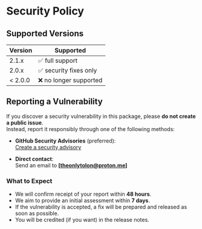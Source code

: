 # Security Policy

## Supported Versions

| Version | Supported              |
| ------- | ---------------------- |
| 2.1.x   | ✅ full support        |
| 2.0.x   | ✅ security fixes only |
| < 2.0.0 | ❌ no longer supported |

## Reporting a Vulnerability

If you discover a security vulnerability in this package, please **do not create a public issue**.  
Instead, report it responsibly through one of the following methods:

- **GitHub Security Advisories** (preferred):  
  [Create a security advisory](https://github.com/tolongames/scribelog/security/advisories/new)

- **Direct contact**:  
  Send an email to **[theonlytolon@proton.me]**

### What to Expect

- We will confirm receipt of your report within **48 hours**.
- We aim to provide an initial assessment within **7 days**.
- If the vulnerability is accepted, a fix will be prepared and released as soon as possible.
- You will be credited (if you want) in the release notes.
